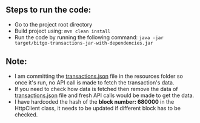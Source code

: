 ## Steps to run the code:
- Go to the project root directory
- Build project using: `mvn clean install`
- Run the code by running the following command: `java -jar target/bitgo-transactions-jar-with-dependencies.jar`

## Note:
- I am committing the [transactions.json](src%2Fmain%2Fresources%2Ftransactions.json) file in the resources folder so once it's run, no API call is made to fetch the transaction's data. 
- If you need to check how data is fetched then remove the data of [transactions.json](src%2Fmain%2Fresources%2Ftransactions.json) file and fresh API calls would be made to get the data.
- I have hardcoded the hash of the **block number: 680000** in the HttpClient class, it needs to be updated if different block has to be checked.